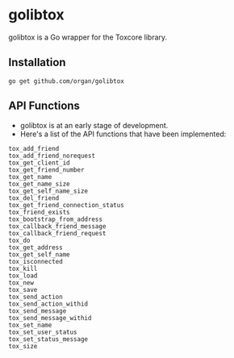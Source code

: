 golibtox
=================

golibtox is a Go wrapper for the Toxcore library.

## Installation
```go get github.com/organ/golibtox```

## API Functions
* golibtox is at an early stage of development.
* Here's a list of the API functions that have been implemented:

```
tox_add_friend
tox_add_friend_norequest
tox_get_client_id
tox_get_friend_number
tox_get_name
tox_get_name_size
tox_get_self_name_size
tox_del_friend
tox_get_friend_connection_status
tox_friend_exists
tox_bootstrap_from_address
tox_callback_friend_message
tox_callback_friend_request
tox_do
tox_get_address
tox_get_self_name
tox_isconnected
tox_kill
tox_load
tox_new
tox_save
tox_send_action
tox_send_action_withid
tox_send_message
tox_send_message_withid
tox_set_name
tox_set_user_status
tox_set_status_message
tox_size
```
